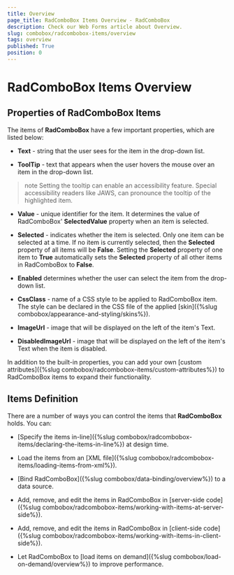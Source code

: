 ```yaml
---
title: Overview
page_title: RadComboBox Items Overview - RadComboBox
description: Check our Web Forms article about Overview.
slug: combobox/radcombobox-items/overview
tags: overview
published: True
position: 0
---
```


# RadComboBox Items Overview



## Properties of RadComboBox Items

The items of **RadComboBox** have a few important properties, which are listed below:

* **Text** - string that the user sees for the item in the drop-down list.

* **ToolTip** - text that appears when the user hovers the mouse over an item in the drop-down list.

>note Setting the tooltip can enable an accessibility feature. Special accessibility readers like JAWS, can pronounce the tooltip of the highlighted item.
>


* **Value** - unique identifier for the item. It determines the value of RadComboBox' **SelectedValue** property when an item is selected.

* **Selected** - indicates whether the item is selected. Only one item can be selected at a time. If no item is currently selected, then the **Selected** property of all items will be **False**. Setting the **Selected** property of one item to **True** automatically sets the **Selected** property of all other items in RadComboBox to **False**.

* **Enabled** determines whether the user can select the item from the drop-down list.

* **CssClass** - name of a CSS style to be applied to RadComboBox item. The style can be declared in the CSS file of the applied [skin]({%slug combobox/appearance-and-styling/skins%}).

* **ImageUrl** - image that will be displayed on the left of the item's Text.

* **DisabledImageUrl** - image that will be displayed on the left of the item's Text when the item is disabled.

In addition to the built-in properties, you can add your own [custom attributes]({%slug combobox/radcombobox-items/custom-attributes%}) to RadComboBox items to expand their functionality.

## Items Definition

There are a number of ways you can control the items that **RadComboBox** holds. You can:

* [Specify the items in-line]({%slug combobox/radcombobox-items/declaring-the-items-in-line%}) at design time.

* Load the items from an [XML file]({%slug combobox/radcombobox-items/loading-items-from-xml%}).

* [Bind RadComboBox]({%slug combobox/data-binding/overview%}) to a data source.

* Add, remove, and edit the items in RadComboBox in [server-side code]({%slug combobox/radcombobox-items/working-with-items-at-server-side%}).

* Add, remove, and edit the items in RadComboBox in [client-side code]({%slug combobox/radcombobox-items/working-with-items-in-client-side%}).

* Let RadComboBox to [load items on demand]({%slug combobox/load-on-demand/overview%}) to improve performance.


